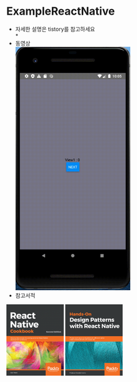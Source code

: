 # ExampleReactNative
- 자세한 설명은 tistory를 참고하세요 <br>
  * 
- 동영상 <br>
  <img src="./ScreenShot/movie.gif" width="300px">
- 참고서적 <br>
<div>
<img src="./ScreenShot/book3.png" width="150px">
<img src="./ScreenShot/book4.png" width="150px">
</div><br><br>

